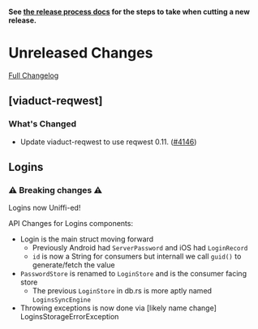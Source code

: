 **See [the release process docs](docs/howtos/cut-a-new-release.md) for the steps to take when cutting a new release.**

# Unreleased Changes

[Full Changelog](https://github.com/mozilla/application-services/compare/v78.0.0...main)

<!-- WARNING: New entries should be added below this comment to ensure the `./automation/prepare-release.py` script works as expected.

Use the template below to make assigning a version number during the release cutting process easier.

## [Component Name]

### ⚠️ Breaking Changes ⚠️
  - Description of the change with a link to the pull request ([#0000](https://github.com/mozilla/application-services/pull/0000))
### What's Changed
  - Description of the change with a link to the pull request ([#0000](https://github.com/mozilla/application-services/pull/0000))
### What's New
  - Description of the change with a link to the pull request ([#0000](https://github.com/mozilla/application-services/pull/0000))

-->

## [viaduct-reqwest]

### What's Changed

- Update viaduct-reqwest to use reqwest 0.11. ([#4146](https://github.com/mozilla/application-services/pull/4146))

## Logins

### ⚠️ Breaking changes ⚠️

Logins now Uniffi-ed!

API Changes for Logins components:

- Login is the main struct moving forward
  - Previously Android had `ServerPassword` and iOS had `LoginRecord`
  - `id` is now a String for consumers but internall we call `guid()` to generate/fetch the value
- `PasswordStore` is renamed to `LoginStore` and is the consumer facing store
  - The previous `LoginStore` in db.rs is more aptly named `LoginsSyncEngine`
- Throwing exceptions is now done via [likely name change] LoginsStorageErrorException
